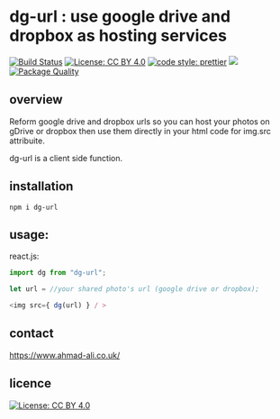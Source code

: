 # dg-url : use google drive and dropbox as hosting services
[![Build Status](https://travis-ci.org/aa947/dg-url.svg?branch=master)](https://travis-ci.org/aa947/dg-url)  [![License: CC BY 4.0](https://img.shields.io/badge/License-CC%20BY%204.0-lightgrey.svg)](https://creativecommons.org/licenses/by/4.0/) [![code style: prettier](https://img.shields.io/badge/code_style-prettier-ff69b4.svg?style=flat-square)](https://github.com/prettier/prettier) ![](https://david-dm.org/aa947/dg-url.svg) 
[![Package Quality](https://npm.packagequality.com/shield/dg-url.svg)](https://packagequality.com/#?package=dg-url)

## overview
 
 Reform google drive and dropbox urls so you can host your photos on gDrive or dropbox then use them directly in your html code for img.src attribuite.

 dg-url is a client side function.



## installation 
 
 ``` npm i dg-url ```
 
## usage:

react.js:

```javascript
import dg from "dg-url";

let url = //your shared photo's url (google drive or dropbox);

<img src={ dg(url) } / >

```

## contact

 https://www.ahmad-ali.co.uk/
 
## licence 

 [![License: CC BY 4.0](https://licensebuttons.net/l/by/4.0/80x15.png)](https://creativecommons.org/licenses/by/4.0/)
